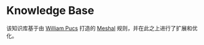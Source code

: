 # Knowledge Base

该知识库基于由 [William Pucs](https://github.com/williampucs) 打造的 [Meshal](https://necrozstudio.notion.site/meshal) 规则，并在此之上进行了扩展和优化。
